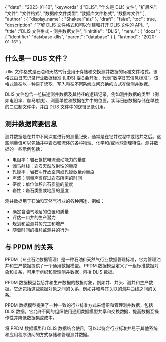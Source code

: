{
  "date" : "2023-01-16",
  "keywords" :[ "DLIS", "什么是 DLIS 文件", "扩展名", "文件", "文件格式", "数据库文件类型", "数据库文件格式", "数据库文件" ],
  "author" : {
    "display_name" : "Shakeel Faiz"
},
  "draft" : "false",
  "toc" : true,
  "description" :"了解 DLIS 文件格式和可以创建和打开 DLIS 文件的 API。",
  "title" :"DLIS 文件格式 - 测井数据文件",
  "linktitle" : "DLIS",
  "menu" : {
    "docs" : {
      "identifier":"database-dlis",
      "parent" : "database"
}
},
  "lastmod" : "2020-01-16"
}

## 什么是一 DLIS 文件？

.dlis 文件格式是石油和天然气行业用于存储和交换测井数据的标准文件格式。该格式由日志记录行业数据标准 (LIDS) 委员会开发，代表“数字日志信息标准”。该格式旨在以一种易于读取、写入和在不同系统之间交换的方式存储测井数据。

DLIS 文件包含一组描述测井数据及其特征的逻辑记录，例如测井数据的类型（例如电阻率、伽马射线）、测量单位和数据在井中的位置。实际日志数据存储在单独的二进制文件中，并由 DLIS 文件中的逻辑记录引用。

## 测井数据简要信息

测井数据是在井中不同深度进行的测量记录，通常是在钻井过程中或钻井之后。这些测量值可以包括井中岩石和流体的各种物理、化学和/或地球物理特性。测井数据的一些示例包括：

- 电阻率：岩石抵抗电流流动能力的量度
- 伽马射线：岩石天然放射性的量度
- 孔隙率：岩石中开放空间或孔隙数量的量度
- 声波：测量声波穿过岩石所需的时间
- 密度：单位体积岩石质量的量度
- 岩性：岩石类型或地层的量度

测井数据用于石油和天然气行业的各种用途，例如：

- 确定含油气地层的位置和质量
- 评估一口井的生产潜力
- 规划和监测井的完工和增产
- 随着时间的推移监测井的行为

## 与 PPDM 的关系

PPDM（专业石油数据管理）是一种石油和天然气行业数据管理标准，它为管理油井和生产数据提供了一个通用数据模型。 PPDM 数据模型定义了一组标准数据对象和关系，可用于组织和管理测井数据，包括 DLIS 数据。

PPDM 数据模型包括井和生产数据的数据对象，例如井、井头、测井和生产数据。它还包括这些数据对象之间的关系，例如井和与其关联的测井曲线之间的关系。

PPDM 数据模型提供了一种一致的行业标准方式来组织和管理测井数据，包括 DLIS 数据。它允许不同的组织使用通用数据模型共享和交换数据，提高数据互操作性并降低数据集成成本。

将 PPDM 数据模型和 DLIS 数据结合使用，可以以符合行业标准并易于其他系统和应用程序访问的方式存储和管理测井数据。


